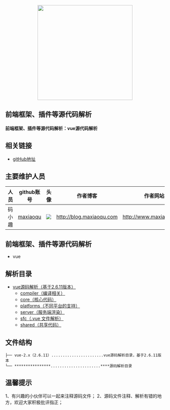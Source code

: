 <p align="center">
    <a href="http://www.maxiaoqu.com/">
        <img width="300" src="http://www.maxiaoqu.com/maxiaoqu.png">
    </a>
</p>

<h2>
    前端框架、插件等源代码解析
    <h4>前端框架、插件等源代码解析：vue源代码解析</h4>
</h2>

## 相关链接
- [gitHub地址](https://github.com/maxiaoqu/sourceCode-analyzing)

## 主要维护人员
|人员|github账号|头像|作者博客|作者网站|联系邮箱|
|---|---|---|---|---|---|
|码小趣|[maxiaoqu](https://github.com/maxiaoqu) |  ![](https://avatars1.githubusercontent.com/u/25891598?s=60&v=4)|http://blog.maxiaoqu.com|http://www.maxiaoqu.com|maxiaoqu@gmail.com

## 前端框架、插件等源代码解析
- vue

## 解析目录
- [vue源码解析（基于2.6.11版本）](/vue-2.6.11)
    - [compiler（编译相关）](/vue-2.6.11/compiler)
    - [core（核心代码）](/vue-2.6.11/core)
    - [platforms（不同平台的支持）](/vue-2.6.11/platforms)
    - [server（服务端渲染）](/vue-2.6.11/server)
    - [sfc（.vue 文件解析）](/vue-2.6.11/sfc)
    - [shared（共享代码）](/vue-2.6.11/shared)

## 文件结构
```shell
├── vue-2.x（2.6.11）.......................vue源码解析目录，基于2.6.11版本
└── ****************......................****源码解析目录
```

## 温馨提示
1、有兴趣的小伙伴可以一起来注释源码文件；
2、源码文件注释、解析有错的地方，欢迎大家积极批评指正；